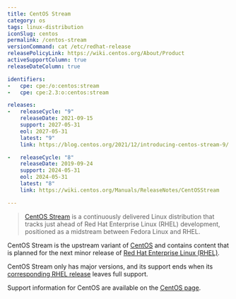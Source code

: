 ```yaml
---
title: CentOS Stream
category: os
tags: linux-distribution
iconSlug: centos
permalink: /centos-stream
versionCommand: cat /etc/redhat-release
releasePolicyLink: https://wiki.centos.org/About/Product
activeSupportColumn: true
releaseDateColumn: true

identifiers:
-   cpe: cpe:/o:centos:stream
-   cpe: cpe:2.3:o:centos:stream

releases:
-   releaseCycle: "9"
    releaseDate: 2021-09-15
    support: 2027-05-31
    eol: 2027-05-31
    latest: "9"
    link: https://blog.centos.org/2021/12/introducing-centos-stream-9/

-   releaseCycle: "8"
    releaseDate: 2019-09-24
    support: 2024-05-31
    eol: 2024-05-31
    latest: "8"
    link: https://wiki.centos.org/Manuals/ReleaseNotes/CentOSStream

---
```


> [CentOS Stream](https://www.centos.org/centos-stream/) is a continuously delivered Linux
> distribution that tracks just ahead of Red Hat Enterprise Linux (RHEL) development, positioned as
> a midstream between Fedora Linux and RHEL.

CentOS Stream is the upstream variant of [CentOS](/centos) and contains content that is planned for
the next minor release of [Red Hat Enterprise Linux (RHEL)](/rhel).

CentOS Stream only has major versions, and its support ends when its [corresponding RHEL release](/rhel)
leaves full support.

Support information for CentOS are available on the [CentOS page](/centos).
